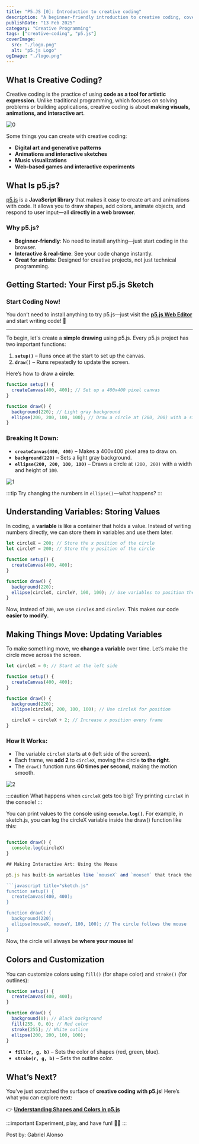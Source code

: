 ```yaml
---
title: "P5.JS [0]: Introduction to creative coding"
description: "A beginner-friendly introduction to creative coding, covering basic programming concepts and how to start making art with p5.js."
publishDate: "13 Feb 2025"
category: "Creative Programming"
tags: ["creative-coding", "p5.js"]
coverImage:
  src: "./logo.png"
  alt: "p5.js Logo"
ogImage: "./logo.png"
---
```


## What Is Creative Coding?

Creative coding is the practice of using **code as a tool for artistic expression**. Unlike traditional programming, which focuses on solving problems or building applications, creative coding is about **making visuals, animations, and interactive art**.

![0](./creative-coding.png)

Some things you can create with creative coding:
- **Digital art and generative patterns**
- **Animations and interactive sketches**
- **Music visualizations**
- **Web-based games and interactive experiments**

## What Is p5.js?

[p5.js](https://p5js.org/) is a **JavaScript library** that makes it easy to create art and animations with code. It allows you to draw shapes, add colors, animate objects, and respond to user input—all **directly in a web browser**.

### Why p5.js?
- **Beginner-friendly**: No need to install anything—just start coding in the browser.
- **Interactive & real-time**: See your code change instantly.
- **Great for artists**: Designed for creative projects, not just technical programming.

## Getting Started: Your First p5.js Sketch

### Start Coding Now!

You don’t need to install anything to try p5.js—just visit the [**p5.js Web Editor**](https://editor.p5js.org/) and start writing code! 🚀

---

To begin, let's create a **simple drawing** using p5.js. Every p5.js project has two important functions:

1. **`setup()`** – Runs once at the start to set up the canvas.
2. **`draw()`** – Runs repeatedly to update the screen.

Here’s how to draw a **circle**:

```javascript title="sketch.js"
function setup() {
  createCanvas(400, 400); // Set up a 400x400 pixel canvas
}

function draw() {
  background(220); // Light gray background
  ellipse(200, 200, 100, 100); // Draw a circle at (200, 200) with a size of 100
}
```

### Breaking It Down:
- **`createCanvas(400, 400)`** – Makes a 400x400 pixel area to draw on.
- **`background(220)`** – Sets a light gray background.
- **`ellipse(200, 200, 100, 100)`** – Draws a circle at `(200, 200)` with a width and height of `100`.

![1](./1.png)

:::tip
Try changing the numbers in `ellipse()`—what happens?
:::

## Understanding Variables: Storing Values

In coding, a **variable** is like a container that holds a value. Instead of writing numbers directly, we can store them in variables and use them later.

```javascript title="sketch.js"
let circleX = 200; // Store the x position of the circle
let circleY = 200; // Store the y position of the circle

function setup() {
  createCanvas(400, 400);
}

function draw() {
  background(220);
  ellipse(circleX, circleY, 100, 100); // Use variables to position the circle
}
```

Now, instead of `200`, we use `circleX` and `circleY`. This makes our code **easier to modify**.

## Making Things Move: Updating Variables

To make something move, we **change a variable** over time. Let’s make the circle move across the screen.

```javascript title="sketch.js"
let circleX = 0; // Start at the left side

function setup() {
  createCanvas(400, 400);
}

function draw() {
  background(220);
  ellipse(circleX, 200, 100, 100); // Use circleX for position

  circleX = circleX + 2; // Increase x position every frame
}
```

### How It Works:
- The variable `circleX` starts at `0` (left side of the screen).
- Each frame, we **add 2** to `circleX`, moving the circle **to the right**.
- The `draw()` function runs **60 times per second**, making the motion smooth.

![2](./moving-circle.gif)

:::caution
What happens when `circleX` gets too big? Try printing `circleX` in the console!
:::

You can print values to the console using **`console.log()`**.
For example, in sketch.js, you can log the circleX variable inside the draw() function like this:

```javascript title="sketch.js"

function draw() {  
  console.log(circleX)
}

## Making Interactive Art: Using the Mouse

p5.js has built-in variables like `mouseX` and `mouseY` that track the mouse position. Let’s use them to make our circle **follow the mouse**:

```javascript title="sketch.js"
function setup() {
  createCanvas(400, 400);
}

function draw() {
  background(220);
  ellipse(mouseX, mouseY, 100, 100); // The circle follows the mouse
}
```

Now, the circle will always be **where your mouse is**!

## Colors and Customization

You can customize colors using `fill()` (for shape color) and `stroke()` (for outlines):

```javascript title="sketch.js"
function setup() {
  createCanvas(400, 400);
}

function draw() {
  background(0); // Black background
  fill(255, 0, 0); // Red color
  stroke(255); // White outline
  ellipse(200, 200, 100, 100);
}
```

- **`fill(r, g, b)`** – Sets the color of shapes (red, green, blue).
- **`stroke(r, g, b)`** – Sets the outline color.

## What’s Next?

You’ve just scratched the surface of **creative coding with p5.js**! Here’s what you can explore next:

👉 [**Understanding Shapes and Colors in p5.js**](https://www.artecs.org/posts/p5js-shapes-and-colors/)

:::important
Experiment, play, and have fun! 🎨✨
:::

Post by: Gabriel Alonso




